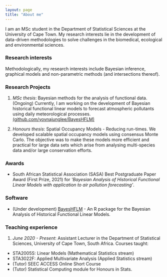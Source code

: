 ```yaml
---
layout: page
title: "About me"
---
```



I am an MSc student in the Department of Statistical Sciences at the University of Cape Town. My research interests lie in the development of data-driven methodologies to solve challenges in the biomedical, ecological and environmental sciences. 


### Research interests

Methodologically, my research interests include Bayesian inference, graphical models and non-parametric methods (and intersections thereof). 


### Research Projects

1. *MSc thesis*: Bayesian methods for the analysis of functional data. (Ongoing)
Currently, I am working on the development of Bayesian historical functional linear models to forecast atmospheric pollutants using daily meteorological processes. [(github.com/yovnajunglee/BayesHFLM)](https://github.com/yovnajunglee/BayesHFLM)


2. *Honours thesis*: Spatial Occupancy Models - Reducing run-times.
We developed scalable spatial occupancy models using consensus Monte Carlo. The objective was to make these models more efficient and practical for large data sets which arise from analysing multi-species data and/or large conservation efforts. 

### Awards

+ South African Statistical Association (SASA) Best Postgraduate Paper Award (First Prize, 2021) for *'Bayesian Analysis of Historical Functional Linear Models with application to air pollution forecasting'*. 


### Software

+ (Under development) [BayesHFLM](https://github.com/yovnajunglee/BayesHFLM) - An R package for the Bayesian Analysis of Historical Functional Linear Models. 

### Teaching experience

1. *June 2020 - Present*: Assistant Lecturer in the Department of Statistical Sciences, University of Cape Town, South Africa. Courses taught:
  * STA2005S: Linear Models (Mathematical Statistics stream)
  * STA3022F: Applied Multivariate Analysis (Applied Statistics stream)
  * (Tutor) SEEC ACCESS Online Short Course
  * (Tutor) Statistical Computing module for Honours in Stats. 


